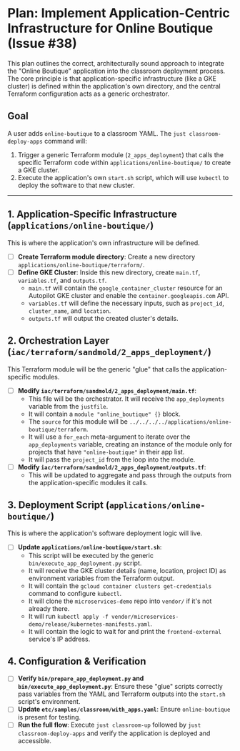 # Plan: Implement Application-Centric Infrastructure for Online Boutique (Issue #38)

This plan outlines the correct, architecturally sound approach to integrate the "Online Boutique" application into the classroom deployment process. The core principle is that application-specific infrastructure (like a GKE cluster) is defined within the application's own directory, and the central Terraform configuration acts as a generic orchestrator.

## Goal

A user adds `online-boutique` to a classroom YAML. The `just classroom-deploy-apps` command will:
1.  Trigger a generic Terraform module (`2_apps_deployment`) that calls the specific Terraform code within `applications/online-boutique/` to create a GKE cluster.
2.  Execute the application's own `start.sh` script, which will use `kubectl` to deploy the software to that new cluster.

---

## 1. Application-Specific Infrastructure (`applications/online-boutique/`)

This is where the application's own infrastructure will be defined.

-   [ ] **Create Terraform module directory**: Create a new directory `applications/online-boutique/terraform/`.
-   [ ] **Define GKE Cluster**: Inside this new directory, create `main.tf`, `variables.tf`, and `outputs.tf`.
    -   `main.tf` will contain the `google_container_cluster` resource for an Autopilot GKE cluster and enable the `container.googleapis.com` API.
    -   `variables.tf` will define the necessary inputs, such as `project_id`, `cluster_name`, and `location`.
    -   `outputs.tf` will output the created cluster's details.

## 2. Orchestration Layer (`iac/terraform/sandmold/2_apps_deployment/`)

This Terraform module will be the generic "glue" that calls the application-specific modules.

-   [ ] **Modify `iac/terraform/sandmold/2_apps_deployment/main.tf`**:
    -   This file will be the orchestrator. It will receive the `app_deployments` variable from the `justfile`.
    -   It will contain a `module "online_boutique" {}` block.
    -   The `source` for this module will be `../../../../applications/online-boutique/terraform`.
    -   It will use a `for_each` meta-argument to iterate over the `app_deployments` variable, creating an instance of the module only for projects that have `"online-boutique"` in their app list.
    -   It will pass the `project_id` from the loop into the module.
-   [ ] **Modify `iac/terraform/sandmold/2_apps_deployment/outputs.tf`**:
    -   This will be updated to aggregate and pass through the outputs from the application-specific modules it calls.

## 3. Deployment Script (`applications/online-boutique/`)

This is where the application's software deployment logic will live.

-   [ ] **Update `applications/online-boutique/start.sh`**:
    -   This script will be executed by the generic `bin/execute_app_deployment.py` script.
    -   It will receive the GKE cluster details (name, location, project ID) as environment variables from the Terraform output.
    -   It will contain the `gcloud container clusters get-credentials` command to configure `kubectl`.
    -   It will clone the `microservices-demo` repo into `vendor/` if it's not already there.
    -   It will run `kubectl apply -f vendor/microservices-demo/release/kubernetes-manifests.yaml`.
    -   It will contain the logic to wait for and print the `frontend-external` service's IP address.

## 4. Configuration & Verification

-   [ ] **Verify `bin/prepare_app_deployment.py` and `bin/execute_app_deployment.py`**: Ensure these "glue" scripts correctly pass variables from the YAML and Terraform outputs into the `start.sh` script's environment.
-   [ ] **Update `etc/samples/classroom/with_apps.yaml`**: Ensure `online-boutique` is present for testing.
-   [ ] **Run the full flow**: Execute `just classroom-up` followed by `just classroom-deploy-apps` and verify the application is deployed and accessible.
